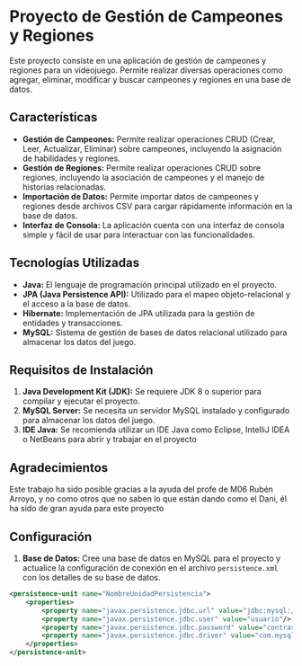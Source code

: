 # Proyecto de Gestión de Campeones y Regiones

Este proyecto consiste en una aplicación de gestión de campeones y regiones para un videojuego. Permite realizar diversas operaciones como agregar, eliminar, modificar y buscar campeones y regiones en una base de datos.

## Características

- **Gestión de Campeones:** Permite realizar operaciones CRUD (Crear, Leer, Actualizar, Eliminar) sobre campeones, incluyendo la asignación de habilidades y regiones.
- **Gestión de Regiones:** Permite realizar operaciones CRUD sobre regiones, incluyendo la asociación de campeones y el manejo de historias relacionadas.
- **Importación de Datos:** Permite importar datos de campeones y regiones desde archivos CSV para cargar rápidamente información en la base de datos.
- **Interfaz de Consola:** La aplicación cuenta con una interfaz de consola simple y fácil de usar para interactuar con las funcionalidades.

## Tecnologías Utilizadas

- **Java:** El lenguaje de programación principal utilizado en el proyecto.
- **JPA (Java Persistence API):** Utilizado para el mapeo objeto-relacional y el acceso a la base de datos.
- **Hibernate:** Implementación de JPA utilizada para la gestión de entidades y transacciones.
- **MySQL:** Sistema de gestión de bases de datos relacional utilizado para almacenar los datos del juego.

## Requisitos de Instalación

1. **Java Development Kit (JDK):** Se requiere JDK 8 o superior para compilar y ejecutar el proyecto.
2. **MySQL Server:** Se necesita un servidor MySQL instalado y configurado para almacenar los datos del juego.
3. **IDE Java:** Se recomienda utilizar un IDE Java como Eclipse, IntelliJ IDEA o NetBeans para abrir y trabajar en el proyecto

## Agradecimientos

Este trabajo ha sido posible gracias a la ayuda del profe de M06 Rubén Arroyo, y no como otros que no saben lo que están dando como el Dani, él ha sido de gran ayuda para este proyecto

## Configuración

1. **Base de Datos:** Cree una base de datos en MySQL para el proyecto y actualice la configuración de conexión en el archivo `persistence.xml` con los detalles de su base de datos.

```xml
<persistence-unit name="NombreUnidadPersistencia">
    <properties>
        <property name="javax.persistence.jdbc.url" value="jdbc:mysql://localhost:3306/nombre_basedatos"/>
        <property name="javax.persistence.jdbc.user" value="usuario"/>
        <property name="javax.persistence.jdbc.password" value="contraseña"/>
        <property name="javax.persistence.jdbc.driver" value="com.mysql.jdbc.Driver"/>
    </properties>
</persistence-unit>

